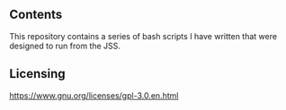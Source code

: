 ##	Contents

This repository contains a series of bash scripts I have written that were designed to run from the JSS.

##	Licensing 

https://www.gnu.org/licenses/gpl-3.0.en.html